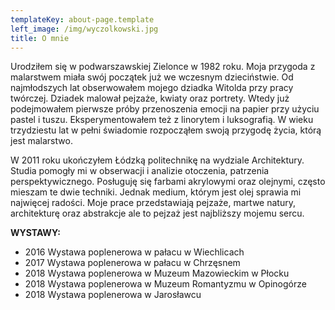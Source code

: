 ```yaml
---
templateKey: about-page.template
left_image: /img/wyczolkowski.jpg
title: O mnie
---
```

Urodziłem się w podwarszawskiej Zielonce w 1982 roku. Moja przygoda z malarstwem miała swój początek już we wczesnym dzieciństwie. Od najmłodszych lat obserwowałem mojego dziadka Witolda przy pracy twórczej. Dziadek malował pejzaże, kwiaty oraz portrety.  Wtedy już podejmowałem pierwsze próby przenoszenia emocji na papier przy użyciu pastel i tuszu. Eksperymentowałem też z linorytem i luksografią. W wieku trzydziestu lat w pełni świadomie rozpocząłem swoją przygodę życia, którą jest malarstwo.

W 2011 roku ukończyłem Łódzką politechnikę na wydziale Architektury. Studia pomogły mi w obserwacji i analizie otoczenia, patrzenia perspektywicznego. Posługuję się farbami akrylowymi oraz olejnymi, często mieszam te dwie techniki. Jednak medium, którym jest olej sprawia mi najwięcej radości. Moje prace przedstawiają pejzaże, martwe natury, architekturę oraz abstrakcje ale to pejzaż jest najbliższy mojemu sercu.





**WYSTAWY:**

* 2016 Wystawa poplenerowa w pałacu w Wiechlicach
* 2017 Wystawa poplenerowa w pałacu w Chrzęsnem
* 2018 Wystawa poplenerowa w Muzeum Mazowieckim w Płocku
* 2018 Wystawa poplenerowa w Muzeum Romantyzmu w Opinogórze
* 2018 Wystawa poplenerowa w Jarosławcu
